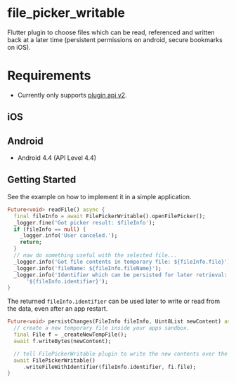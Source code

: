 # file_picker_writable

Flutter plugin to choose files which can be read, referenced and written back at a
  later time (persistent permissions on android, secure bookmarks on iOS).


# Requirements

* Currently only supports 
    [plugin api v2](https://flutter.dev/docs/development/packages-and-plugins/plugin-api-migration).

## iOS

## Android

* Android 4.4 (API Level 4.4)

## Getting Started

See the example on how to implement it in a simple application.

```dart
Future<void> readFile() async {
  final fileInfo = await FilePickerWritable().openFilePicker();
  _logger.fine('Got picker result: $fileInfo');
  if (fileInfo == null) {
    _logger.info('User canceled.');
    return;
  }
  // now do something useful with the selected file...
  _logger.info('Got file contents in temporary file: ${fileInfo.file}');
  _logger.info('fileName: ${fileInfo.fileName}');
  _logger.info('Identifier which can be persisted for later retrieval:'
      '${fileInfo.identifier}');
}
```

The returned `fileInfo.identifier` can be used later to write or read from the data,
even after an app restart.

```dart
Future<void> persistChanges(FileInfo fileInfo, Uint8List newContent) async {
  // create a new temporary file inside your apps sandbox.
  final File f = _createNewTempFile();
  await f.writeBytes(newContent);

  // tell FilePickerWritable plugin to write the new contents over the user selected file
  await FilePickerWritable()
     .writeFileWithIdentifier(fileInfo.identifier, fi.file);
}
```
